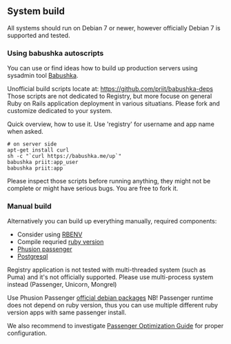 System build
------------

All systems should run on Debian 7 or newer, 
however officially Debian 7 is supported and tested. 

### Using babushka autoscripts

You can use or find ideas how to build up production servers using 
sysadmin tool [Babushka](https://github.com/benhoskings/babushka).

Unofficial build scripts locate at: https://github.com/priit/babushka-deps
Those scripts are not dedicated to Registry, but more focuse on general
Ruby on Rails application deployment in various situatians.
Please fork and customize dedicated to your system.

Quick overview, how to use it. 
Use 'registry' for username and app name when asked.

    # on server side
    apt-get install curl
    sh -c "`curl https://babushka.me/up`"
    babushka priit:app_user
    babushka priit:app

Please inspect those scripts before running anything, 
they might not be complete or might have serious bugs. You are free to fork it.


### Manual build

Alternatively you can build up everything manually, required components:

* Consider using [RBENV](https://github.com/sstephenson/rbenv)
* Compile requried [ruby version](https://github.com/internetee/registry/blob/master/.ruby-version)
* [Phusion passenger](https://www.phusionpassenger.com/documentation/Users%20guide%20Apache.html)
* [Postgresql](http://www.postgresql.org/docs/)

Registry application is not tested with multi-threaded system (such as Puma) and 
it's not officially supported. Please use multi-process system instead (Passenger, Unicorn, Mongrel)

Use Phusion Passenger [official debian packages](https://www.phusionpassenger.com/documentation/Users%20guide%20Apache.html#install_on_debian_ubuntu) NB! Passenger runtime does not depend on ruby version, thus you can use multiple different ruby version apps with same passenger install. 

We also recommend to investigate 
[Passenger Optimization Guide](https://www.phusionpassenger.com/documentation/ServerOptimizationGuide.html) for proper configuration.
